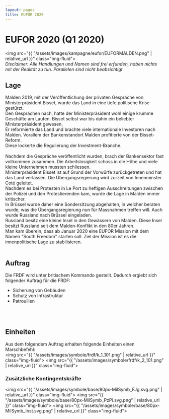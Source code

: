 ```yaml
---
layout: pages
title: EUFOR 2020
---
```

# EUFOR 2020 (Q1 2020)

<img src="{{ "/assets/images/kampagne/eufor/EUFORMALDEN.png" | relative_url }}" class="img-fluid">
<br>
*Disclaimer: Alle Handlungen und Namen sind frei erfunden, haben nichts mit der Realität zu tun. Parallelen sind nicht beabsichtigt*
<br>

## Lage
Malden 2019, mit der Veröffentlichung der privaten Gespräche von Ministerpräsident Bisset, wurde das Land in eine tiefe politische Krise gestürzt.<br>
Den Gesprächen nach, hatte der Ministerpräsident wohl einige krumme Geschäfte am Laufen. Bisset selbst war bis dahin ein beliebter Ministerpräsident gewesen,<br>
Er reformierte das Land und brachte viele internationale Investoren nach Malden. Vorallem der Bankenstandort Malden profitierte von der Bisset-Reform.<br>
Diese lockerte die Regulierung der Investment-Branche.
<br>
<br>
Nachdem die Gespräche veröffentlicht wurden, brach der Bankensektor fast vollkommen zusammen. Die Arbeitslosigkeit schoss in die Höhe und viele kleine Unternehmen mussten schliessen.<br>
Ministerpräsident Bisset ist auf Grund der Vorwürfe zurückgetreten und hat das Land verlassen. Die Übergangsregierung wird zurzeit von Innenminster Coté geleitet.<br>
Nachdem es bei Protesten in Le Port zu heftigen Ausschreitungen zwischen der Polizei und den Protestierenden kam, wurde die Lage in Malden immer kritischer.<br>
In Brüssel wurde daher eine Sondersitzung abgehalten, in welcher beraten wurde, was die Übergangsregierung nun für Massnahmen treffen will. Auch wurde Russland nach Brüssel eingeladen.<br>
Russland besitz eine kleine Insel in den Gewässern von Malden. Diese Insel besitzt Russland seit dem Malden-Konflikt in den 80er Jahren.<br>
Man kam überein, dass ab Januar 2020 eine EUFOR Mission mit dem Namen "South Freedom" starten soll. Ziel der Mission ist es die innenpolitische Lage zu stabilisieren.<br>
<br>

## Auftrag
Die FRDF wird unter britischem Kommando gestellt. Dadurch ergiebt sich folgender Auftrag für die FRDF:
* Sicherung von Gebäuden
* Schutz von Infrastruktur
* Patrouillen
<br>
<br>

## Einheiten
Aus dem folgendem Auftrag erhalten folgende Einheiten einen Marschbefehl:
<br>
<img src="{{ "/assets/images/symbole/frdf/k_1_101.png" | relative_url }}" class="img-fluid">
<img src="{{ "/assets/images/symbole/frdf/k_2_101.png" | relative_url }}" class="img-fluid">
<br>
### Zusätzliche Kontingentskräfte
<img src="{{ "/assets/images/symbole/base/80px-MilSymb_FJg.svg.png" | relative_url }}" class="img-fluid">
<img src="{{ "/assets/images/symbole/base/80px-MilSymb_PzPi.svg.png" | relative_url }}" class="img-fluid">
<img src="{{ "/assets/images/symbole/base/80px-MilSymb_Inst.svg.png" | relative_url }}" class="img-fluid">
<br>
<br>